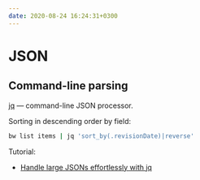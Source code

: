 ```yaml
---
date: 2020-08-24 16:24:31+0300
---
```


# JSON

## Command-line parsing

[jq](https://stedolan.github.io/jq/) — command-line JSON processor.

Sorting in descending order by field:

```bash
bw list items | jq 'sort_by(.revisionDate)|reverse'
```

Tutorial:
- [Handle large JSONs effortlessly with jq](https://leonid.shevtsov.me/post/handle-large-jsons-effortlessly-with-jq/)
